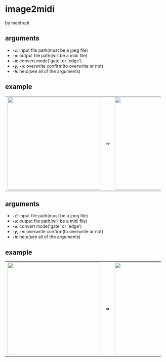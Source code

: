 # image2midi

by maohupi

## arguments
* ***`-i`***: input file path(must be a jpeg file)
* ***`-o`***: output file path(will be a midi file)
* ***`-m`***: convert mode('gate' or 'edge')
* ***`-y`***, ***`-n`***: overwrite confirm(to overwrite or not)
* ***`-h`***: help(see all of the arguments)

## example
<table>
  <tbody>
    <tr>
      <td>
        <img src="https://user-images.githubusercontent.com/60348735/202878130-33d66fce-1b32-4066-a0fa-3480e8560fa7.png" width="300" height="300">
      </td>
      <td>
        =>
      </td>
      <td>
        <img src="https://user-images.githubusercontent.com/60348735/202878109-62f833d5-47a5-4e38-9584-8a1aa358431f.png" width="300" height="300">
      </td>
    </tr>
  </tbody>
</table>

## arguments
* ***`-i`***: input file path(must be a jpeg file)
* ***`-o`***: output file path(will be a midi file)
* ***`-m`***: convert mode('gate' or 'edge')
* ***`-y`***, ***`-n`***: overwrite confirm(to overwrite or not)
* ***`-h`***: help(see all of the arguments)

## example
<table>
  <tbody>
    <tr>
      <td>
        <img src="https://user-images.githubusercontent.com/60348735/205419424-8ac19c6e-1f18-4356-a6e4-6b8bbb6aa2a2.gif" width="300" height="300">
      </td>
      <td>
        =>
      </td>
      <td>
        <img src="https://user-images.githubusercontent.com/60348735/205419754-24a0fa6e-0f5e-4992-86d1-3bc2975d05d4.gif" width="300" height="300">
      </td>
    </tr>
  </tbody>
</table>
